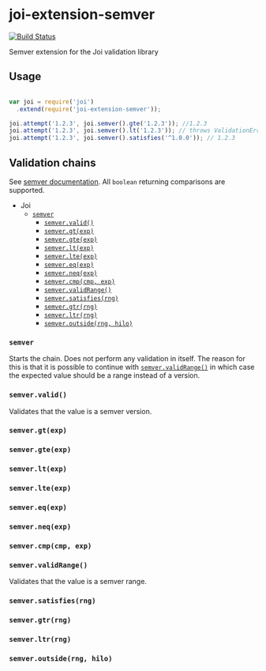 # joi-extension-semver

[![Build Status](https://travis-ci.org/szdavid92/joi-extension-semver.svg?branch=master)](https://travis-ci.org/szdavid92/joi-extension-semver)

Semver extension for the Joi validation library

## Usage

```js

var joi = require('joi')
  .extend(require('joi-extension-semver'));

joi.attempt('1.2.3', joi.semver().gte('1.2.3')); //1.2.3
joi.attempt('1.2.3', joi.semver().lt('1.2.3')); // throws ValidationError
joi.attempt('1.2.3', joi.semver().satisfies('^1.0.0')); // 1.2.3
```

## Validation chains

See [semver documentation](https://www.npmjs.com/package/semver). All `boolean`
returning comparisons are supported.

- Joi
  - [`semver`](#semver)
    - [`semver.valid()`](#semvervalid)
    - [`semver.gt(exp)`](#semvergtexp)
    - [`semver.gte(exp)`](#semvergteexp)
    - [`semver.lt(exp)`](#semverltexp)
    - [`semver.lte(exp)`](#semverlteexp)
    - [`semver.eq(exp)`](#semvereqexp)
    - [`semver.neq(exp)`](#semverneqexp)
    - [`semver.cmp(cmp, exp)`](#semvercmpcmp-exp)
    - [`semver.validRange()`](#semvervalidrange)
    - [`semver.satisfies(rng)`](#semversatisfiesrng)
    - [`semver.gtr(rng)`](#semvergtrrng)
    - [`semver.ltr(rng)`](#semverltrrng)
    - [`semver.outside(rng, hilo)`](#semveroutsiderng-hilo)

### `semver`

Starts the chain. Does not perform any validation in itself. The reason for this is that it is possible to continue with [`semver.validRange()`](#semvervalidrange) in which
case the expected value should be a range instead of a version.

### `semver.valid()`

Validates that the value is a semver version.

### `semver.gt(exp)`
### `semver.gte(exp)`
### `semver.lt(exp)`
### `semver.lte(exp)`
### `semver.eq(exp)`
### `semver.neq(exp)`
### `semver.cmp(cmp, exp)`
### `semver.validRange()`

Validates that the value is a semver range.

### `semver.satisfies(rng)`
### `semver.gtr(rng)`
### `semver.ltr(rng)`
### `semver.outside(rng, hilo)`
